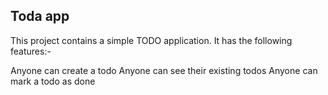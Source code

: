 ## Toda app
This project contains a simple TODO application. 
It has the following features:-
 
Anyone can create a todo
Anyone can see their existing todos
Anyone can mark a todo as done
